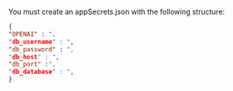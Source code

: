 
You must create an appSecrets.json with the following structure:
```json
{
"OPENAI" : ",
"db_username" : ",
"db_password" : ",
"db_host" : ",
"db_port" :",
"db_database" : ",
} 
```
